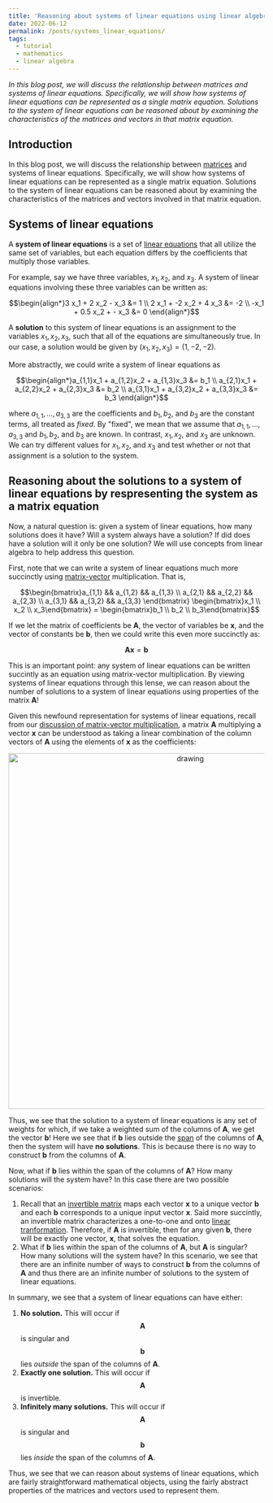 ```yaml
---
title: 'Reasoning about systems of linear equations using linear algebra'
date: 2022-06-12
permalink: /posts/systems_linear_equations/
tags:
  - tutorial
  - mathematics
  - linear algebra
---
```


_In this blog post, we will discuss the relationship between matrices and systems of linear equations. Specifically, we will show how systems of linear equations can be represented as a single matrix equation. Solutions to the system of linear equations can be reasoned about by examining the characteristics of the matrices and vectors in that matrix equation._

Introduction
------------

In this blog post, we will discuss the relationship between [matrices](https://mbernste.github.io/posts/matrices/) and systems of linear equations. Specifically, we will show how systems of linear equations can be represented as a single matrix equation. Solutions to the system of linear equations can be reasoned about by examining the characteristics of the matrices and vectors involved in that matrix equation.

Systems of linear equations
---------------------------

A **system of linear equations** is a set of [linear equations](https://en.wikipedia.org/wiki/Linear_equation) that all utilize the same set of variables, but each equation differs by the coefficients that multiply those variables. 

For example, say we have three variables, $x_1, x_2$, and $x_3$. A system of linear equations involving these three variables can be written as:

$$\begin{align*}3 x_1 + 2 x_2 - x_3 &= 1 \\ 2 x_1 + -2 x_2 + 4 x_3 &= -2 \\ -x_1 + 0.5 x_2 + - x_3 &= 0 \end{align*}$$

A **solution** to this system of linear equations is an assignment to the variables $x_1, x_2, x_3$, such that all of the equations are simultaneously true. In our case, a solution would be given by $(x_1, x_2, x_3) = (1, -2, -2)$.

More abstractly, we could write a system of linear equations as 

$$\begin{align*}a_{1,1}x_1 + a_{1,2}x_2 + a_{1,3}x_3 &= b_1 \\ a_{2,1}x_1 + a_{2,2}x_2 + a_{2,3}x_3 &= b_2 \\ a_{3,1}x_1 + a_{3,2}x_2 + a_{3,3}x_3 &= b_3 \end{align*}$$

where $a_{1,1}, \dots, a_{3,3}$ are the coefficients and $b_1, b_2,$ and $b_3$ are the constant terms, all treated as _fixed_. By "fixed", we mean that we assume that $a_{1,1}, \dots, a_{3,3}$ and $b_1, b_2,$ and $b_3$ are known. In contrast, $x_1, x_2,$ and $x_3$ are unknown. We can try different values for $x_1, x_2,$ and $x_3$ and test whether or not that assignment is a solution to the system. 

Reasoning about the solutions to a system of linear equations by respresenting the system as a matrix equation
--------------------------------------------------------------------------------------------------------------

Now, a natural question is: given a system of linear equations, how many solutions does it have? Will a system always have a solution? If did does have a solution will it only be one solution? We will use concepts from linear algebra to help address this question.

First, note that we can write a system of linear equations much more succinctly using [matrix-vector](https://mbernste.github.io/posts/matrix_vector_mult/) multiplication. That is,

$$\begin{bmatrix}a_{1,1} && a_{1,2} && a_{1,3} \\ a_{2,1} && a_{2,2} && a_{2,3} \\ a_{3,1} && a_{3,2} && a_{3,3} \end{bmatrix}  \begin{bmatrix}x_1 \\ x_2 \\ x_3\end{bmatrix} = \begin{bmatrix}b_1 \\ b_2 \\ b_3\end{bmatrix}$$

If we let the matrix of coefficients be $\boldsymbol{A}$, the vector of variables be $\boldsymbol{x}$, and the vector of constants be $\boldsymbol{b}$, then we could write this even more succinctly as:

$$\boldsymbol{Ax} = \boldsymbol{b}$$

This is an important point: any system of linear equations can be written succintly as an equation using matrix-vector multiplication. By viewing systems of linear equations through this lense, we can reason about the number of solutions to a system of linear equations using properties of the matrix $\boldsymbol{A}$!

Given this newfound representation for systems of linear equations, recall from our [discussion of matrix-vector multiplication](https://mbernste.github.io/posts/matrix_vector_mult/), a matrix $\boldsymbol{A}$ multiplying a vector $\boldsymbol{x}$ can be understood as taking a linear combination of the column vectors of $\boldsymbol{A}$ using the elements of $\boldsymbol{x}$ as the coefficients:

<center><img src="https://raw.githubusercontent.com/mbernste/mbernste.github.io/master/images/matrix_vec_mult_as_lin_comb.png" alt="drawing" width="700"/></center>

Thus, we see that the solution to a system of linear equations is any set of weights for which, if we take a weighted sum of the columns of $\boldsymbol{A}$, we get the vector $\boldsymbol{b}$! Here we see that if $\boldsymbol{b}$ lies outside the [span](https://mbernste.github.io/posts/linear_independence/) of the columns of $\boldsymbol{A}$, then the system will have **no solutions**. This is because there is no way to construct $\boldsymbol{b}$ from the columns of $\boldsymbol{A}$.

Now, what if $\boldsymbol{b}$ lies within the span of the columns of $\boldsymbol{A}$? How many solutions will the system have? In this case there are two possible scenarios:
1. Recall that an [invertible matrix](https://mbernste.github.io/posts/inverse_matrices/) maps each vector $\boldsymbol{x}$ to a unique vector $\boldsymbol{b}$ and each $\boldsymbol{b}$ corresponds to a unique input vector $\boldsymbol{x}$. Said more succintly, an invertible matrix characterizes a one-to-one and onto [linear tranformation](https://mbernste.github.io/posts/matrices_linear_transformations/). Therefore, if $\boldsymbol{A}$ is invertible, then for any given $\boldsymbol{b}$, there will be exactly one vector, $\boldsymbol{x}$, that solves the equation. 
2. What if $\boldsymbol{b}$ lies within the span of the columns of $\boldsymbol{A}$, but $\boldsymbol{A}$ is singular? How many solutions will the system have? In this scenario, we see that there are an infinite number of ways to construct $\boldsymbol{b}$ from the columns of $\boldsymbol{A}$ and thus there are an infinite number of solutions to the system of linear equations.

In summary, we see that a system of linear equations can have either:
1. **No solution.** This will occur if $$\boldsymbol{A}$$ is singular and $$\boldsymbol{b}$$ lies _outside_ the span of the columns of $\boldsymbol{A}$.
2. **Exactly one solution.** This will occur if $$\boldsymbol{A}$$ is invertible.
3. **Infinitely many solutions.** This will occur if $$\boldsymbol{A}$$ is singular and $$\boldsymbol{b}$$ lies _inside_ the span of the columns of $\boldsymbol{A}$.

Thus, we see that we can reason about systems of linear equations, which are fairly straightforward mathematical objects, using the fairly abstract properties of the matrices and vectors used to represent them.




